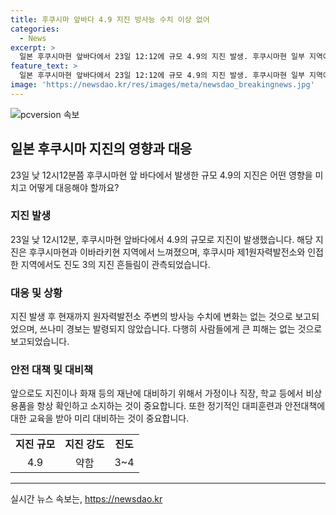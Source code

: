 ```yaml
---
title: 후쿠시마 앞바다 4.9 지진 방사능 수치 이상 없어
categories:
  - News
excerpt: >
  일본 후쿠시마현 앞바다에서 23일 12:12에 규모 4.9의 지진 발생. 후쿠시마현 일부 지역에서 진도 4의 진동 관측, 후쿠시마 제1원자력발전소 주변 방사능 수치 변화 없음. 쓰나미 경보는 발령되지 않았으며, 일본 기상청의 진도 척도는 해당 지역의 흔들림 정도를 상대적으로 수치화하는데 사용된다.
feature_text: >
  일본 후쿠시마현 앞바다에서 23일 12:12에 규모 4.9의 지진 발생. 후쿠시마현 일부 지역에서 진도 4의 진동 관측, 후쿠시마 제1원자력발전소 주변 방사능 수치 변화 없음. 쓰나미 경보는 발령되지 않았으며, 일본 기상청의 진도 척도는 해당 지역의 흔들림 정도를 상대적으로 수치화하는데 사용된다.
image: 'https://newsdao.kr/res/images/meta/newsdao_breakingnews.jpg'
---
```


<p><img src="https://newsdao.kr/res/images/meta/newsdao_breakingnews.jpg" alt="pcversion 속보" /></p>

<h2 data-ke-size="size26">일본 후쿠시마 지진의 영향과 대응</h2>

<p data-ke-size="size16">23일 낮 12시12분쯤 후쿠시마현 앞 바다에서 발생한 규모 4.9의 지진은 어떤 영향을 미치고 어떻게 대응해야 할까요?</p>

<h3>지진 발생</h3>

<p data-ke-size="size16">23일 낮 12시12분, 후쿠시마현 앞바다에서 4.9의 규모로 지진이 발생했습니다. 해당 지진은 후쿠시마현과 이바라키현 지역에서 느껴졌으며, 후쿠시마 제1원자력발전소와 인접한 지역에서도 진도 3의 지진 흔들림이 관측되었습니다.</p>

<h3>대응 및 상황</h3>

<p data-ke-size="size16">지진 발생 후 현재까지 원자력발전소 주변의 방사능 수치에 변화는 없는 것으로 보고되었으며, 쓰나미 경보는 발령되지 않았습니다. 다행히 사람들에게 큰 피해는 없는 것으로 보고되었습니다.</p>

<h3>안전 대책 및 대비책</h3>

<p data-ke-size="size16">앞으로도 지진이나 화재 등의 재난에 대비하기 위해서 가정이나 직장, 학교 등에서 비상용품을 항상 확인하고 소지하는 것이 중요합니다. 또한 정기적인 대피훈련과 안전대책에 대한 교육을 받아 미리 대비하는 것이 중요합니다.</p>

<table>
  <tr>
    <td style="text-align: center; height: 17px;"><b>지진 규모</b></td>
    <td style="text-align: center; height: 17px;"><b>지진 강도</b></td>
    <td style="text-align: center; height: 17px;"><b>진도</b></td>
  </tr>
  <tr>
    <td style="text-align: center; height: 17px;">4.9</td>
    <td style="text-align: center; height: 17px;">약함</td>
    <td style="text-align: center; height: 17px;">3~4</td>
  </tr>
</table>

<hr>
실시간 뉴스 속보는, <a href="https://newsdao.kr" rel="dofollow">https://newsdao.kr</a>


